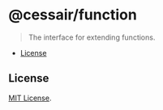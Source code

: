 # @cessair/function

> The interface for extending functions.

- [License](#license)

## License

[MIT License](https://github.com/cessair/cessair/blob/develop/LICENSE).
